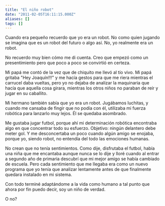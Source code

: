 ```yaml
---
title: "El niño robot"
date: "2011-02-05T16:11:15.000Z"
aliases: []
tags: []
---
```


Cuando era pequeño recuerdo que yo era un robot. No como quien jugando se imagina que es un robot del futuro o algo así. No, yo realmente era un robot.

No recuerdo muy bien cómo me di cuenta. Creo que empezó como un presentimiento pero que poco a poco se convirtió en certeza.

Mi papá me contó de la vez que de chiquito me llevó al tío vivo. Mi papá gritaba "Hey Joaquín!!!" y me hacía gestos para que me riera mientras el carrucel daba vueltas, pero yo no dejaba de analizar la maquinaria que hacía que aquella cosa girara, mientras los otros niños no paraban de reír y jugar en su caballito.

Mi hermano también sabía que yo era un robot. Jugábamos luchitas, y cuando me cansaba de fingir que no podía con él, utilizaba mi fuerza robótica para lanzarlo muy lejos. Él se quedaba asombrado.

Me gustaba jugar futbol, porque ahí mi determinación robótica encontraba algo en que concentrar todo su esfuerzo. Objetivo: ningún delantero debe meter gol. Y me desconcertaba un poco cuando algún amigo se enojaba, porque yo, siendo robot, no entendía del todo las emociones humanas.

No crean que no tenía sentimientos. Como dije, disfrutaba el futbol, había una niña que me encantaba aunque nunca se lo dije y lloré cuando al entrar a segundo año de primaria descubrí que mi mejor amigo se había cambiado de escuela. Pero cada sentimiento que me llegaba era como un nuevo programa que yo tenía que analizar lentamente antes de que finalmente quedara instalado en mi sistema.

Con todo terminé adaptándome a la vida como humano a tal punto que ahora por fin puedo decir, soy un niño de verdad.

O no?
